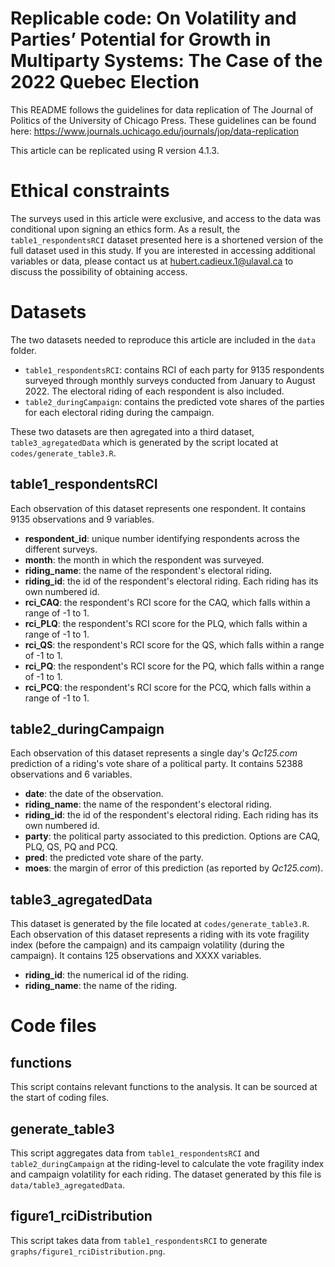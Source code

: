 # Replicable code: On Volatility and Parties’ Potential for Growth in Multiparty Systems: The Case of the 2022 Quebec Election

This README follows the guidelines for data replication of The Journal of Politics of the University of Chicago Press. These guidelines can be found here: https://www.journals.uchicago.edu/journals/jop/data-replication

This article can be replicated using R version 4.1.3.

# Ethical constraints
The surveys used in this article were exclusive, and access to the data was conditional upon signing an ethics form. As a result, the `table1_respondentsRCI` dataset presented here is a shortened version of the full dataset used in this study. If you are interested in accessing additional variables or data, please contact us at <hubert.cadieux.1@ulaval.ca> to discuss the possibility of obtaining access.

# Datasets
The two datasets needed to reproduce this article are included in the `data` folder.
- `table1_respondentsRCI`: contains RCI of each party for 9135 respondents surveyed through monthly surveys conducted from January to August 2022. The electoral riding of each respondent is also included.
- `table2_duringCampaign`: contains the predicted vote shares of the parties for each electoral riding during the campaign.

These two datasets are then agregated into a third dataset, `table3_agregatedData` which is generated by the script located at `codes/generate_table3.R`.

## table1_respondentsRCI
Each observation of this dataset represents one respondent. It contains 9135 observations and 9 variables.
- **respondent_id**: unique number identifying respondents across the different surveys.
- **month**: the month in which the respondent was surveyed.
- **riding_name**: the name of the respondent's electoral riding.
- **riding_id**: the id of the respondent's electoral riding. Each riding has its own numbered id.
- **rci_CAQ**: the respondent's RCI score for the CAQ, which falls within a range of -1 to 1.
- **rci_PLQ**: the respondent's RCI score for the PLQ, which falls within a range of -1 to 1.
- **rci_QS**: the respondent's RCI score for the QS, which falls within a range of -1 to 1.
- **rci_PQ**: the respondent's RCI score for the PQ, which falls within a range of -1 to 1.
- **rci_PCQ**: the respondent's RCI score for the PCQ, which falls within a range of -1 to 1.

## table2_duringCampaign
Each observation of this dataset represents a single day's *Qc125.com* prediction of a riding's vote share of a political party. It contains 52388 observations and 6 variables.
- **date**: the date of the observation.
- **riding_name**: the name of the respondent's electoral riding.
- **riding_id**: the id of the respondent's electoral riding. Each riding has its own numbered id.
- **party**: the political party associated to this prediction. Options are CAQ, PLQ, QS, PQ and PCQ.
- **pred**: the predicted vote share of the party.
- **moes**: the margin of error of this prediction (as reported by *Qc125.com*).

## table3_agregatedData
This dataset is generated by the file located at `codes/generate_table3.R`. Each observation of this dataset represents a riding with its vote fragility index (before the campaign) and its campaign volatility (during the campaign). It contains 125 observations and XXXX variables.
- **riding_id**: the numerical id of the riding.
- **riding_name**: the name of the riding.



# Code files

## functions
This script contains relevant functions to the analysis. It can be sourced at the start of coding files.

## generate_table3
This script aggregates data from `table1_respondentsRCI` and `table2_duringCampaign` at the riding-level to calculate the vote fragility index and campaign volatility for each riding. The dataset generated by this file is `data/table3_agregatedData`.

## figure1_rciDistribution
This script takes data from `table1_respondentsRCI` to generate `graphs/figure1_rciDistribution.png`.


